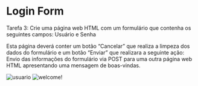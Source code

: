 # Login Form
Tarefa 3:
Crie uma página web HTML com um formulário que contenha os seguintes campos: Usuário e Senha

Esta página deverá conter um botão “Cancelar” que realiza a limpeza dos dados do formulário
e um botão “Enviar” que realizara a seguinte ação: Envio das informações do formulário via POST para uma outra página web HTML
apresentando uma mensagem de boas-vindas.

![usuario](https://user-images.githubusercontent.com/55997404/198848636-fac8d81b-5698-40d0-b092-da4d42bf64ab.PNG)
![welcome!](https://user-images.githubusercontent.com/55997404/198848638-92539e39-ab73-4437-ad74-990b55a9ec37.PNG)
